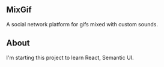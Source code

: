 ## MixGif
A social network platform for gifs mixed with custom sounds.

## About
I'm starting this project to learn React, Semantic UI.
